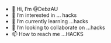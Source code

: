 - 👋 Hi, I’m @DebzAU
- 👀 I’m interested in ... hacks
- 🌱 I’m currently learning ...hacks
- 💞️ I’m looking to collaborate on ...hacks
- 📫 How to reach me ...HACKS

<!---
DebzAU/DebzAU is a ✨ special ✨ repository because its `README.md` (this file) appears on your GitHub profile.
You can click the Preview link to take a look at your changes.
--->
